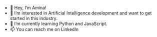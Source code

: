 - 👋 Hey, I’m Amina!
- 👀 I’m interested in Artificial Intelligence development and want to get started in this industry.
- 🌱 I’m currently learning Python and JavaScript.
- 📫 You can reach me on LinkedIn

<!---
aminamazlin/aminamazlin is a ✨ special ✨ repository because its `README.md` (this file) appears on your GitHub profile.
You can click the Preview link to take a look at your changes.
--->

